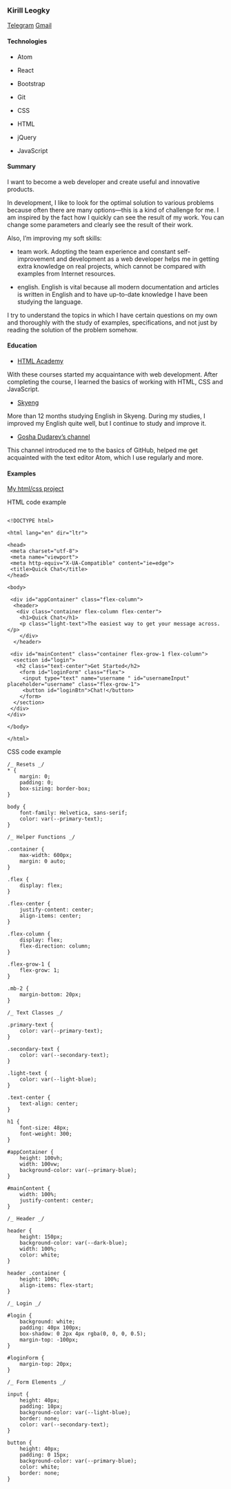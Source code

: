 ### Kirill Leogky

[Telegram](https://t.me/KirillLeogky) [Gmail](mailto:kirillmargheriti@gmail.com)

#### Technologies

- Atom

- React

- Bootstrap

- Git

- CSS

- HTML

- jQuery

- JavaScript


#### Summary
I want to become a web developer and create useful and innovative products.

In development, I like to look for the optimal solution to various problems because often there are many options—this is a kind of challenge for me. I am inspired by the fact how I quickly can see the result of my work. You can change some parameters and clearly see the result of their work.

Also, I’m improving my soft skills:

- team work. Adopting the team experience and constant self-improvement and development as a web developer helps me in getting extra knowledge on real projects, which cannot be compared with examples from Internet resources.

- english. English is vital because all modern documentation and articles is written in English and to have up-to-date knowledge
I have been studying the language.

I try to understand the topics in which I have certain questions on my own and thoroughly with the study of examples, specifications, and not just by reading the solution of the problem somehow.


#### Education
- [HTML Academy](https://htmlacademy.ru/profile/id812941/achievements)

With these courses started my acquaintance with web development. After completing the course, I learned the basics of working with HTML, CSS and JavaScript.

- [Skyeng](https://skyeng.ru/)

More than 12 months studying English in Skyeng. During my studies, I improved my English quite well, but I continue to study and improve it.

- [Gosha Dudarev’s channel](https://www.youtube.com/user/PlurrimiTube/videos)

This channel introduced me to the basics of GitHub, helped me get acquainted with the text editor Atom, which I use regularly and more.


#### Examples
[My html/css project](https://github.com/kirillleogky/about-myself)

HTML code example
```

<!DOCTYPE html>

<html lang="en" dir="ltr">

<head>
 <meta charset="utf-8">
 <meta name="viewport">
 <meta http-equiv="X-UA-Compatible" content="ie=edge">
 <title>Quick Chat</title>
</head>

<body>

 <div id="appContainer" class="flex-column">
  <header>
   <div class="container flex-column flex-center">
    <h1>Quick Chat</h1>
    <p class="light-text">The easiest way to get your message across.</p>
    </div>
  </header>

 <div id="mainContent" class="container flex-grow-1 flex-column">
  <section id="login">
   <h2 class="text-center">Get Started</h2>
    <form id="loginForm" class="flex">
     <input type="text" name="username " id="usernameInput" placeholder="username" class="flex-grow-1">
     <button id="loginBtn">Chat!</button>
    </form>
  </section>
 </div>
</div>

</body>

</html>
```

CSS code example
```
/_ Resets _/
* {
    margin: 0;
    padding: 0;
    box-sizing: border-box;
}

body {
    font-family: Helvetica, sans-serif;
    color: var(--primary-text);
}

/_ Helper Functions _/

.container {
    max-width: 600px;
    margin: 0 auto;
}

.flex {
    display: flex;
}

.flex-center {
    justify-content: center;
    align-items: center;
}

.flex-column {
    display: flex;
    flex-direction: column;
}

.flex-grow-1 {
    flex-grow: 1;
}

.mb-2 {
    margin-bottom: 20px;
}

/_ Text Classes _/

.primary-text {
    color: var(--primary-text);
}

.secondary-text {
    color: var(--secondary-text);
}

.light-text {
    color: var(--light-blue);
}

.text-center {
    text-align: center;
}

h1 {
    font-size: 48px;
    font-weight: 300;
}

#appContainer {
    height: 100vh;
    width: 100vw;
    background-color: var(--primary-blue);
}

#mainContent {
    width: 100%;
    justify-content: center;
}

/_ Header _/

header {
    height: 150px;
    background-color: var(--dark-blue);
    width: 100%;
    color: white;
}

header .container {
    height: 100%;
    align-items: flex-start;
}

/_ Login _/

#login {
    background: white;
    padding: 40px 100px;
    box-shadow: 0 2px 4px rgba(0, 0, 0, 0.5);
    margin-top: -100px;
}

#loginForm {
    margin-top: 20px;
}

/_ Form Elements _/

input {
    height: 40px;
    padding: 10px;
    background-color: var(--light-blue);
    border: none;
    color: var(--secondary-text);
}

button {
    height: 40px;
    padding: 0 15px;
    background-color: var(--primary-blue);
    color: white;
    border: none;
}
```
